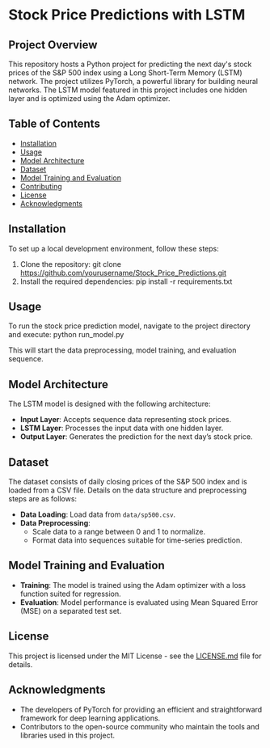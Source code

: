 # Stock Price Predictions with LSTM

## Project Overview
This repository hosts a Python project for predicting the next day's stock prices of the S&P 500 index using a Long Short-Term Memory (LSTM) network. The project utilizes PyTorch, a powerful library for building neural networks. The LSTM model featured in this project includes one hidden layer and is optimized using the Adam optimizer.

## Table of Contents
- [Installation](#installation)
- [Usage](#usage)
- [Model Architecture](#model-architecture)
- [Dataset](#dataset)
- [Model Training and Evaluation](#model-training-and-evaluation)
- [Contributing](#contributing)
- [License](#license)
- [Acknowledgments](#acknowledgments)

## Installation
To set up a local development environment, follow these steps:
1. Clone the repository:
git clone https://github.com/yourusername/Stock_Price_Predictions.git
2. Install the required dependencies:
pip install -r requirements.txt


## Usage
To run the stock price prediction model, navigate to the project directory and execute:
python run_model.py

This will start the data preprocessing, model training, and evaluation sequence.

## Model Architecture
The LSTM model is designed with the following architecture:
- **Input Layer**: Accepts sequence data representing stock prices.
- **LSTM Layer**: Processes the input data with one hidden layer.
- **Output Layer**: Generates the prediction for the next day’s stock price.

## Dataset
The dataset consists of daily closing prices of the S&P 500 index and is loaded from a CSV file. Details on the data structure and preprocessing steps are as follows:
- **Data Loading**: Load data from `data/sp500.csv`.
- **Data Preprocessing**:
  - Scale data to a range between 0 and 1 to normalize.
  - Format data into sequences suitable for time-series prediction.

## Model Training and Evaluation
- **Training**: The model is trained using the Adam optimizer with a loss function suited for regression.
- **Evaluation**: Model performance is evaluated using Mean Squared Error (MSE) on a separated test set.


## License
This project is licensed under the MIT License - see the [LICENSE.md](LICENSE.md) file for details.

## Acknowledgments
- The developers of PyTorch for providing an efficient and straightforward framework for deep learning applications.
- Contributors to the open-source community who maintain the tools and libraries used in this project.
